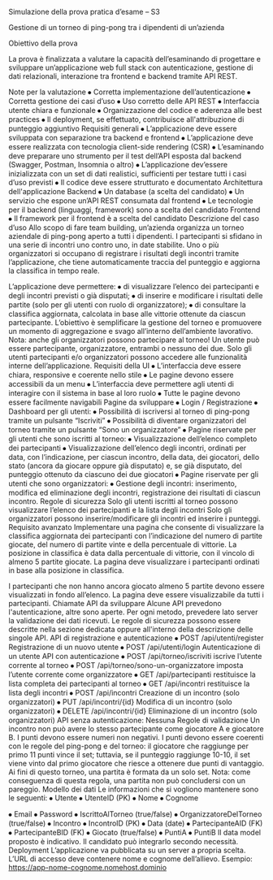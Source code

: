 Simulazione della prova pratica d’esame – S3

Gestione di un torneo di ping-pong tra i dipendenti di un’azienda


Obiettivo della prova

La prova è finalizzata a valutare la capacità dell’esaminando di progettare e sviluppare
un’applicazione web full stack con autenticazione, gestione di dati relazionali, interazione tra
frontend e backend tramite API REST.

Note per la valutazione
⦁	Corretta implementazione dell’autenticazione
⦁	Corretta gestione dei casi d’uso
⦁	Uso corretto delle API REST
⦁	Interfaccia utente chiara e funzionale
⦁	Organizzazione del codice e aderenza alle best practices
⦁	Il deployment, se effettuato, contribuisce all'attribuzione di punteggio aggiuntivo
Requisiti generali
⦁	L’applicazione deve essere sviluppata con separazione tra backend e frontend
⦁	L’applicazione deve essere realizzata con tecnologia client-side rendering (CSR)
⦁	L’esaminando deve preparare uno strumento per il test dell’API esposta dal backend (Swagger,
Postman, Insomnia o altro)
⦁	L’applicazione dev’essere inizializzata con un set di dati realistici, sufficienti per testare tutti i
casi d’uso previsti
⦁	Il codice deve essere strutturato e documentato
Architettura dell'applicazione
Backend
⦁	Un database (a scelta del candidato)
⦁	Un servizio che espone un’API REST consumata dal frontend
⦁	Le tecnologie per il backend (linguaggi, framework) sono a scelta del candidato
Frontend
⦁	Il framework per il frontend è a scelta del candidato
Descrizione del caso d’uso
Allo scopo di fare team building, un’azienda organizza un torneo aziendale di ping-pong aperto a
tutti i dipendenti. I partecipanti si sfidano in una serie di incontri uno contro uno, in date stabilite.
Uno o più organizzatori si occupano di registrare i risultati degli incontri tramite l’applicazione, che
tiene automaticamente traccia del punteggio e aggiorna la classifica in tempo reale.

L’applicazione deve permettere:
⦁	di visualizzare l’elenco dei partecipanti e degli incontri previsti o già disputati;
⦁	di inserire e modificare i risultati delle partite (solo per gli utenti con ruolo di
organizzatore);
⦁	di consultare la classifica aggiornata, calcolata in base alle vittorie ottenute da ciascun
partecipante.
L’obiettivo è semplificare la gestione del torneo e promuovere un momento di aggregazione e svago
all’interno dell’ambiente lavorativo.
Nota: anche gli organizzatori possono partecipare al torneo! Un utente può essere partecipante,
organizzatore, entrambi o nessuno dei due. Solo gli utenti partecipanti e/o organizzatori possono
accedere alle funzionalità interne dell’applicazione.
Requisiti della UI
⦁	L’interfaccia deve essere chiara, responsive e coerente nello stile
⦁	Le pagine devono essere accessibili da un menu
⦁	L’interfaccia deve permettere agli utenti di interagire con il sistema in base al loro ruolo
⦁	Tutte le pagine devono essere facilmente navigabili
Pagine da sviluppare
⦁	Login / Registrazione
⦁	Dashboard per gli utenti:
⦁	Possibilità di iscriversi al torneo di ping-pong tramite un pulsante “Iscriviti”
⦁	Possibilità di diventare organizzatori del torneo tramite un pulsante “Sono un
organizzatore”
⦁	Pagine riservate per gli utenti che sono iscritti al torneo:
⦁	Visualizzazione dell’elenco completo dei partecipanti
⦁	Visualizzazione dell’elenco degli incontri, ordinati per data, con l’indicazione, per
ciascun incontro, della data, dei giocatori, dello stato (ancora da giocare oppure già
disputato) e, se già disputato, del punteggio ottenuto da ciascuno dei due giocatori
⦁	Pagine riservate per gli utenti che sono organizzatori:
⦁	Gestione degli incontri: inserimento, modifica ed eliminazione degli incontri,
registrazione dei risultati di ciascun incontro.
Regole di sicurezza
Solo gli utenti iscritti al torneo possono visualizzare l’elenco dei partecipanti e la lista degli incontri
Solo gli organizzatori possono inserire/modificare gli incontri ed inserire i punteggi.
Requisito avanzato
Implementare una pagina che consente di visualizzare la classifica aggiornata dei partecipanti con
l’indicazione del numero di partite giocate, del numero di partite vinte e della percentuale di
vittorie. La posizione in classifica è data dalla percentuale di vittorie, con il vincolo di almeno 5
partite giocate. La pagina deve visualizzare i partecipanti ordinati in base alla posizione in classifica.

I partecipanti che non hanno ancora giocato almeno 5 partite devono essere visualizzati in fondo
all’elenco. La pagina deve essere visualizzabile da tutti i partecipanti.
Chiamate API da sviluppare
Alcune API prevedono l'autenticazione, altre sono aperte.
Per ogni metodo, prevedere lato server la validazione dei dati ricevuti.
Le regole di sicurezza possono essere descritte nella sezione dedicata oppure all'interno
della descrizione delle singole API.
API di registrazione e autenticazione
⦁	POST /api/utenti/register Registrazione di un nuovo utente
⦁	POST /api/utenti/login Autenticazione di un utente
API con autenticazione
⦁	POST /api/torneo/iscriviti iscrive l’utente corrente al torneo
⦁	POST /api/torneo/sono-un-organizzatore imposta l’utente corrente come organizzatore
⦁	GET /api/partecipanti restituisce la lista completa dei partecipanti al torneo
⦁	GET /api/incontri restituisce la lista degli incontri
⦁	POST /api/incontri Creazione di un incontro (solo organizzatori)
⦁	PUT /api/incontri/{id} Modifica di un incontro (solo organizzatori)
⦁	DELETE /api/incontri/{id} Eliminazione di un incontro (solo organizzatori)
API senza autenticazione:
Nessuna
Regole di validazione
Un incontro non può avere lo stesso partecipante come giocatore A e giocatore B.
I punti devono essere numeri non negativi.
I punti devono essere coerenti con le regole del ping-pong e del torneo: il giocatore che raggiunge
per primo 11 punti vince il set; tuttavia, se il punteggio raggiunge 10-10, il set viene vinto dal primo
giocatore che riesce a ottenere due punti di vantaggio. Ai fini di questo torneo, una partita è formata
da un solo set.
Nota: come conseguenza di questa regola, una partita non può concludersi con un pareggio.
Modello dei dati
Le informazioni che si vogliono mantenere sono le seguenti:
⦁	Utente
⦁	UtenteID (PK)
⦁	Nome
⦁	Cognome

⦁	Email
⦁	Password
⦁	IscrittoAlTorneo (true/false)
⦁	OrganizzatoreDelTorneo (true/false)
⦁	Incontro
⦁	IncontroID (PK)
⦁	Data (date)
⦁	PartecipanteAID (FK)
⦁	PartecipanteBID (FK)
⦁	Giocato (true/false)
⦁	PuntiA
⦁	PuntiB
Il data model proposto è indicativo. Il candidato può integrarlo secondo necessità.
Deployment
L’applicazione va pubblicata su un server a propria scelta. L’URL di accesso deve contenere
nome e cognome dell’allievo.
Esempio: https://app-nome-cognome.nomehost.dominio